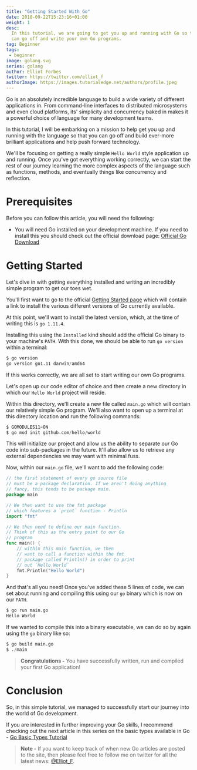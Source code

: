 ```yaml
---
title: "Getting Started With Go"
date: 2018-09-22T15:23:16+01:00
weight: 1
desc:
  In this tutorial, we are going to get you up and running with Go so that you
  can go off and write your own Go programs.
tag: Beginner
tags: 
 - beginner
image: golang.svg
series: golang
author: Elliot Forbes
twitter: https://twitter.com/elliot_f
authorImage: https://images.tutorialedge.net/authors/profile.jpeg
---
```


Go is an absolutely incredible language to build a wide variety of different
applications in. From command-line interfaces to distributed microsystems and
even cloud platforms, its' simplicity and concurrency baked in makes it a
powerful choice of language for many development teams.

In this tutorial, I will be embarking on a mission to help get you up and
running with the language so that you can go off and build ever-more brilliant
applications and help push forward technology.

We'll be focusing on getting a really simple `Hello World` style application up
and running. Once you've got everything working correctly, we can start the rest
of our journey learning the more complex aspects of the language such as
functions, methods, and eventually things like concurrency and reflection.

# Prerequisites

Before you can follow this article, you will need the following:

* You will need Go installed on your development machine. If you need to install this
you should check out the official download page: [Official Go Download](https://golang.org/dl/)

# Getting Started

Let's dive in with getting everything installed and writing an incredibly simple
program to get our toes wet.

You'll first want to go to the official
[Getting Started page](https://golang.org/doc/install) which will contain a link
to install the various different versions of Go currently available.

At this point, we'll want to install the latest version, which, at the time of
writing this is `go 1.11.4`.

Installing this using the `Installed` kind should add the official Go binary to
your machine's `PATH`. With this done, we should be able to run `go version`
within a terminal:

```s
$ go version
go version go1.11 darwin/amd64
```

If this works correctly, we are all set to start writing our own Go programs.

Let's open up our code editor of choice and then create a new directory in which
our `Hello World` project will reside.

Within this directory, we'll create a new file called `main.go` which will
contain our relatively simple Go program. We'll also want to open up a terminal
at this directory location and run the following commands:

```s
$ GOMODULES11=ON
$ go mod init github.com/hello/world
```

This will initialize our project and allow us the ability to separate our Go
code into sub-packages in the future. It'll also allow us to retrieve any
external dependencies we may want with minimal fuss.

Now, within our `main.go` file, we'll want to add the following code:

```go
// the first statement of every go source file
// must be a package declaration. If we aren't doing anything
// fancy, this tends to be package main.
package main

// We then want to use the fmt package
// which features a `print` function - Println
import "fmt"

// We then need to define our main function.
// Think of this as the entry point to our Go
// program
func main() {
    // within this main function, we then
    // want to call a function within the fmt
    // package called Println() in order to print
    // out `Hello World`
    fmt.Println("Hello World")
}

```

And that's all you need! Once you've added these 5 lines of code, we can set
about running and compiling this using our `go` binary which is now on our
`PATH`.

```s
$ go run main.go
Hello World
```

If we wanted to compile this into a binary executable, we can do so by again
using the `go` binary like so:

```s
$ go build main.go
$ ./main
```

> **Congratulations -** You have successfully written, run and compiled your
> first Go application!

# Conclusion

So, in this simple tutorial, we managed to successfully start our journey into
the world of Go development.

If you are interested in further improving your Go skills, I recommend checking
out the next article in this series on the basic types available in Go -
[Go Basic Types Tutorial](/golang/go-basic-types-tutorial/)

> **Note -** If you want to keep track of when new Go articles are posted to the
> site, then please feel free to follow me on twitter for all the latest news:
> [@Elliot_F](https://twitter.com/elliot_f).
